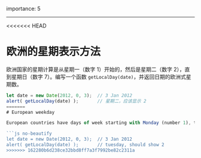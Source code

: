 importance: 5

---

<<<<<<< HEAD
# 欧洲的星期表示方法

欧洲国家的星期计算是从星期一（数字 1）开始的，然后是星期二（数字 2），直到星期日（数字 7）。编写一个函数 `getLocalDay(date)`，并返回日期的欧洲式星期数。

```js no-beautify
let date = new Date(2012, 0, 3);  // 3 Jan 2012
alert( getLocalDay(date) );       // 星期二，应该显示 2
=======
# European weekday

European countries have days of week starting with Monday (number 1), then Tuesday (number 2) and till Sunday (number 7). Write a function `getLocalDay(date)` that returns the "European" day of week for `date`.

```js no-beautify
let date = new Date(2012, 0, 3);  // 3 Jan 2012
alert( getLocalDay(date) );       // tuesday, should show 2
>>>>>>> 162280b6d238ce32bbd8ff7a3f7992be82c2311a
```
